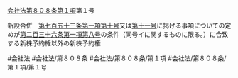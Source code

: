 [会社法第８０８条第１項](会社法＿＿＿＿第８０８条第１項)第１号

新設合併　[第七百五十三条第一項第十号](会社法＿＿＿＿第７５３条第１項第１０号)又は[第十一号](会社法＿＿＿＿第８０８条第１項第１１号)に掲げる事項についての定めが[第二百三十六条第一項第八号](会社法＿＿＿＿第２３６条第１項第８号)の条件（同号イに関するものに限る。）に合致する新株予約権以外の新株予約権


#会社法
#会社法/第８０８条
#会社法/第８０８条/第１項
#会社法/第８０８条/第１項/第１号
